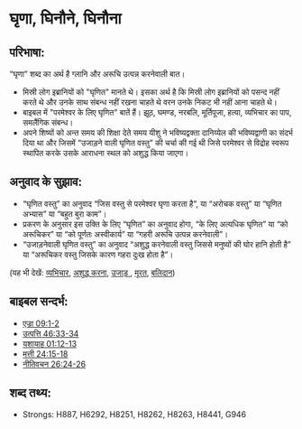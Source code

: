 # घृणा, घिनौने, घिनौना #

## परिभाषा: ##

“घृणा” शब्द का अर्थ है ग्लानि और अरूचि उत्पन्न करनेवाली बात।

* मिस्री लोग इब्रानियों को "घृणित" मानते थे। इसका अर्थ है कि मिस्री लोग इब्रानियों को पसन्द नहीं करते थे और उनके साथ संबन्ध नहीं रखना चाहते थे वरन उनके निकट भी नहीं आना चाहते थे।
* बाइबल में "परमेश्वर के लिए घृणित" बातें हैं। झूठ, घमण्ड, नरबलि, मूर्तिपूजा, हत्या, व्यभिचार का पाप, समलैंगिक संबन्ध।
* अपने शिष्यों को अन्त समय की शिक्षा देते समय यीशु ने भविष्यद्वक्ता दानिय्येल की भविष्यद्वाणी का संदर्भ दिया था और जिसमें “उजाड़ने वाली घृणित वस्तु” की चर्चा की गई थी जिसे परमेश्वर से विद्रोह स्वरूप स्थापित करके उसके आराधना स्थल को अशुद्ध किया जाएगा।

## अनुवाद के सुझाव: ##

* “घृणित वस्तु” का अनुवाद “जिस वस्तु से परमेश्वर घृणा करता है”, या “अरोचक वस्तु” या “घृणित अभ्यास” या “बहुत बुरा काम”।
* प्रकरण के अनुसार इस उक्ति के लिए “घृणित” का अनुवाद होगा, “के लिए अत्यधिक घृणित” या “को अरूचिकर” या “को पूर्णतः अस्वीकार्य” या “गहरी अरूचि उत्पन्न करनेवाली”।
* “उजाड़नेवाली घृणित वस्तु” का अनुवाद “अशुद्ध करनेवाली वस्तु जिससे मनुष्यों की घोर हानि होती है” या “अरूचिकर वस्तु जिसके कारण गहरा दुःख होता है”।

(यह भी देखें: [व्यभिचार](../kt/adultery.md), [अशुद्ध करना](../other/desecrate.md), [उजाड़ ](../other/desolate.md), [मूरत](../other/idol.md), [बलिदान](../other/sacrifice.md))

## बाइबल सन्दर्भ: ##

* [एज्रा 09:1-2](rc://hi/tn/help/ezr/09/01)
* [उत्पत्ति 46:33-34](rc://hi/tn/help/gen/46/33)
* [यशायाह 01:12-13](rc://hi/tn/help/isa/01/12)
* [मत्ती 24:15-18](rc://hi/tn/help/mat/24/15)
* [नीतिवचन 26:24-26](rc://hi/tn/help/pro/26/24)

## शब्द तथ्य: ##

* Strongs: H887, H6292, H8251, H8262, H8263, H8441, G946
